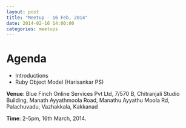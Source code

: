 ```yaml
---
layout: post
title: "Meetup - 16 Feb, 2014"
date: 2014-02-16 14:00:00
categories: meetups
---
```


# Agenda

* Introductions
* Ruby Object Model (Harisankar PS)

**Venue**: Blue Finch Online Services Pvt Ltd, 7/570 B, Chitranjali Studio Building, Manath Ayyathmoola Road, Manathu Ayyathu Moola Rd, Palachuvadu, Vazhakkala, Kakkanad

**Time**: 2-5pm, 16th March, 2014.
